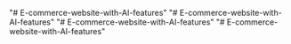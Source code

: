 "# E-commerce-website-with-AI-features" 
"# E-commerce-website-with-AI-features" 
"# E-commerce-website-with-AI-features" 
"# E-commerce-website-with-AI-features" 

